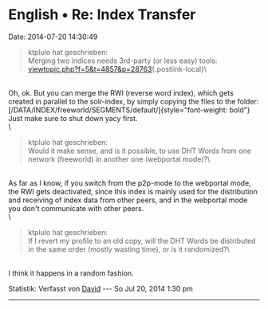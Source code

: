 English • Re: Index Transfer
============================

Date: 2014-07-20 14:30:49

> <div>
>
> ktplulo hat geschrieben:\
> Merging two indices needs 3rd-party (or less easy) tools:
> [viewtopic.php?f=5&t=4857&p=28763](http://forum.yacy-websuche.de/viewtopic.php?f=5&t=4857&p=28763){.postlink-local}\
>
> </div>

\
Oh, ok. But you can merge the RWI (reverse word index), which gets
created in parallel to the solr-index, by simply copying the files to
the folder:\
[/DATA/INDEX/freeworld/SEGMENTS/default/]{style="font-weight: bold"}\
Just make sure to shut down yacy first.\
\

> <div>
>
> ktplulo hat geschrieben:\
> Would it make sense, and is it possible, to use DHT Words from one
> network (freeworld) in another one (webportal mode)?\
>
> </div>

\
As far as I know, if you switch from the p2p-mode to the webportal mode,
the RWI gets deactivated, since this index is mainly used for the
distribution and receiving of index data from other peers, and in the
webportal mode you don\'t communicate with other peers.\
\

> <div>
>
> ktplulo hat geschrieben:\
> If I revert my profile to an old copy, will the DHT Words be
> distributed in the same order (mostly wasting time), or is it
> randomized?\
>
> </div>

\
I think it happens in a random fashion.

Statistik: Verfasst von
[David](http://forum.yacy-websuche.de/memberlist.php?mode=viewprofile&u=8887)
--- So Jul 20, 2014 1:30 pm

------------------------------------------------------------------------
